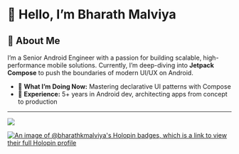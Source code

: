 # 👋 **Hello, I’m Bharath Malviya**

## 🚀 About Me

I’m a Senior Android Engineer with a passion for building scalable, high-performance mobile solutions. Currently, I’m deep-diving into **Jetpack Compose** to push the boundaries of modern UI/UX on Android.

- 🔭 **What I’m Doing Now:** Mastering declarative UI patterns with Compose  
- 💼 **Experience:** 5+ years in Android dev, architecting apps from concept to production  


---
[![](https://visitcount.itsvg.in/api?id=bharathkmalviya&icon=2&color=0)](https://visitcount.itsvg.in)

[![An image of @bharathkmalviya's Holopin badges, which is a link to view their full Holopin profile](https://holopin.me/bharathkmalviya)](https://holopin.io/@bharathkmalviya)

<!-- Proudly created with GPRM ( https://gprm.itsvg.in ) -->
